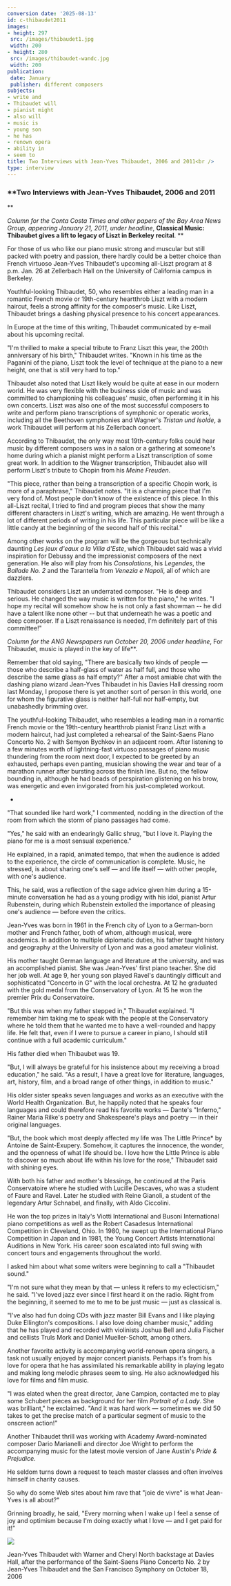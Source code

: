 ```yaml
---
conversion date: '2025-08-13'
id: c-thibaudet2011
images:
- height: 297
 src: /images/thibaudet1.jpg
 width: 200
- height: 280
 src: /images/thibaudet-wandc.jpg
 width: 200
publication:
 date: January
 publisher: different composers
subjects:
- write and
- Thibaudet will
- pianist might
- also will
- music is
- young son
- he has
- renown opera
- ability in
- seem to
title: Two Interviews with Jean-Yves Thibaudet, 2006 and 2011<br />
type: interview
---
```


### **Two Interviews with Jean-Yves Thibaudet, 2006 and 2011

**

*Column for the Conta Costa Times and other papers of the Bay Area News Group, appearing January 21, 2011, under headline*, **Classical Music: Thibaubet gives a lift to legacy of Liszt in Berkeley recital**.
**

For those of us who like our piano music strong and muscular but still packed with poetry and passion, there hardly could be a better choice than French virtuoso Jean-Yves Thibaudet's upcoming all-Liszt program at 8 p.m. Jan. 26 at Zellerbach Hall on the University of California campus in Berkeley.

Youthful-looking Thibaudet, 50, who resembles either a leading man in a romantic French movie or 19th-century heartthrob Liszt with a modern haircut, feels a strong affinity for the composer's music. Like Liszt, Thibaudet brings a dashing physical presence to his concert appearances.

In Europe at the time of this writing, Thibaudet communicated by e-mail about his upcoming recital.

"I'm thrilled to make a special tribute to Franz Liszt this year, the 200th anniversary of his birth," Thibaudet writes. "Known in his time as the Paganini of the piano, Liszt took the level of technique at the piano to a new height, one that is still very hard to top."

Thibaudet also noted that Liszt likely would be quite at ease in our modern world. He was very flexible with the business side of music and was committed to championing his colleagues' music, often performing it in his own concerts. Liszt was also one of the most successful composers to write and perform piano transcriptions of symphonic or operatic works, including all the Beethoven symphonies and Wagner's *Tristan und Isolde*, a work Thibaudet will perform at his Zellerbach concert.

According to Thibaudet, the only way most 19th-century folks could hear music by different composers was in a salon or a gathering at someone's home during which a pianist might perform a Liszt transcription of some great work. In addition to the Wagner transcription, Thibaudet also will perform Liszt's tribute to Chopin from his *Meine Freuden*.

"This piece, rather than being a transcription of a specific Chopin work, is more of a paraphrase," Thibaudet notes. "It is a charming piece that I'm very fond of. Most people don't know of the existence of this piece. In this all-Liszt recital, I tried to find and program pieces that show the many different characters in Liszt's writing, which are amazing. He went through a lot of different periods of writing in his life. This particular piece will be like a little candy at the beginning of the second half of this recital."

Among other works on the program will be the gorgeous but technically daunting *Les jeux d'eaux a la Villa d'Este*, which Thibaudet said was a vivid inspiration for Debussy and the impressionist composers of the next generation. He also will play from his *Consolations*, his *Legendes*, the *Ballade No. 2* and the Tarantella from *Venezia e Napoli*, all of which are dazzlers.

Thibaudet considers Liszt an underrated composer. "He is deep and serious. He changed the way music is written for the piano," he writes. "I hope my recital will somehow show he is not only a fast showman -- he did have a talent like none other -- but that underneath he was a poetic and deep composer. If a Liszt renaissance is needed, I'm definitely part of this committee!"

*Column for the ANG Newspapers run October 20, 2006 under headline*,
 For Thibaudet, music is played in the key of life**.

Remember that old saying, "There are basically two kinds of people — those who describe a half-glass of water as half full, and those who describe the same glass as half empty?" After a most amiable chat with the dashing piano wizard Jean-Yves Thibaudet in his Davies Hall dressing room last Monday, I propose there is yet another sort of person in this world, one for whom the figurative glass is neither half-full nor half-empty, but unabashedly brimming over.

 The youthful-looking Thibaudet, who resembles a leading man in a romantic French movie or the 19th-century heartthrob pianist Franz Liszt with a modern haircut, had just completed a rehearsal of the Saint-Saens Piano Concerto No. 2 with Semyon Bychkov in an adjacent room. After listening to a few minutes worth of lightning-fast virtuoso passages of piano music thundering from the room next door, I expected to be greeted by an exhausted, perhaps even panting, musician showing the wear and tear of a marathon runner after bursting across the finish line.
But no, the fellow bounding in, although he had beads of perspiration glistening on his brow, was energetic and even invigorated from his just-completed workout.

*

 "That sounded like hard work," I commented, nodding in the direction of the room from which the storm of piano passages had come.

 "Yes," he said with an endearingly Gallic shrug, "but I love it. Playing the piano for me is a most sensual experience."

 He explained, in a rapid, animated tempo, that when the audience is added to the experience, the circle of communication is complete. Music, he stressed, is about sharing one's self — and life itself — with other people, with one's audience.

 This, he said, was a reflection of the sage advice given him during a 15-minute conversation he had as a young prodigy with his idol, pianist Artur Rubenstein, during which Rubenstein extolled the importance of pleasing one's audience — before even the critics.

 Jean-Yves was born in 1961 in the French city of Lyon to a German-born mother and French father, both of whom, although musical, were academics. In addition to multiple diplomatic duties, his father taught history and geography at the University of Lyon and was a good amateur violinist.

 His mother taught German language and literature at the university, and was an accomplished pianist. She was Jean-Yves' first piano teacher.
She did her job well. At age 9, her young son played Ravel's dauntingly difficult and sophisticated "Concerto in G" with the local orchestra. At 12 he graduated with the gold medal from the Conservatory of Lyon. At 15 he won the premier Prix du Conservatoire.

 "But this was when my father stepped in," Thibaudet explained. "I remember him taking me to speak with the people at the Conservatory where he told them that he wanted me to have a well-rounded and happy life. He felt that, even if I were to pursue a career in piano, I should still continue with a full academic curriculum."

 His father died when Thibaubet was 19.

 "But, I will always be grateful for his insistence about my receiving a broad education," he said. "As a result, I have a great love for literature, languages, art, history, film, and a broad range of other things, in addition to music."

 His older sister speaks seven languages and works as an executive with the World Health Organization. But, he happily noted that he speaks four languages and could therefore read his favorite works — Dante's "Inferno," Rainer Maria Rilke's poetry and Shakespeare's plays and poetry — in their original languages.

 "But, the book which most deeply affected my life was The Little Prince* by Antoine de Saint-Exupery. Somehow, it captures the innocence, the wonder, and the openness of what life should be. I love how the Little Prince is able to discover so much about life within his love for the rose," Thibaudet said with shining eyes.

 With both his father and mother's blessings, he continued at the Paris Conservatoire where he studied with Lucille Descaves, who was a student of Faure and Ravel. Later he studied with Reine Gianoli, a student of the legendary Artur Schnabel, and finally, with Aldo Ciccolini.

 He won the top prizes in Italy's Viotti International and Busoni International piano competitions as well as the Robert Casadesus International Competition in Cleveland, Ohio. In 1980, he swept up the International Piano Competition in Japan and in 1981, the Young Concert Artists International Auditions in New York. His career soon escalated into full swing with concert tours and engagements throughout the world.

 I asked him about what some writers were beginning to call a "Thibaudet sound."

 "I'm not sure what they mean by that — unless it refers to my eclecticism," he said. "I've loved jazz ever since I first heard it on the radio. Right from the beginning, it seemed to me to me to be just music — just as classical is.

 "I've also had fun doing CDs with jazz master Bill Evans and I like playing Duke Ellington's compositions. I also love doing chamber music," adding that he has played and recorded with violinists Joshua Bell and Julia Fischer and cellists Truls Mork and Daniel Mueller-Schott, among others.

 Another favorite activity is accompanying world-renown opera singers, a task not usually enjoyed by major concert pianists. Perhaps it's from his love for opera that he has assimilated his remarkable ability in playing legato and making long melodic phrases seem to sing. He also acknowledged his love for films and film music.

 "I was elated when the great director, Jane Campion, contacted me to play some Schubert pieces as background for her film *Portrait of a Lady*. She was brilliant," he exclaimed. "And it was hard work — sometimes we did 50 takes to get the precise match of a particular segment of music to the onscreen action!"

 Another Thibaudet thrill was working with Academy Award-nominated composer Dario Marianelli and director Joe Wright to perform the accompanying music for the latest movie version of Jane Austin's *Pride & Prejudice*.

 He seldom turns down a request to teach master classes and often involves himself in charity causes.

 So why do some Web sites about him rave that "joie de vivre" is what Jean-Yves is all about?"

 Grinning broadly, he said, "Every morning when I wake up I feel a sense of joy and optimism because I'm doing exactly what I love — and I get paid for it!"

![](/images/thibaudet-wandc.jpg)

Jean-Yves Thibaudet with Warner and Cheryl North backstage at Davies Hall, after the performance of the Saint-Saens Piano Concerto No. 2 by Jean-Yves Thibaudet and the San Francisco Symphony on October 18, 2006